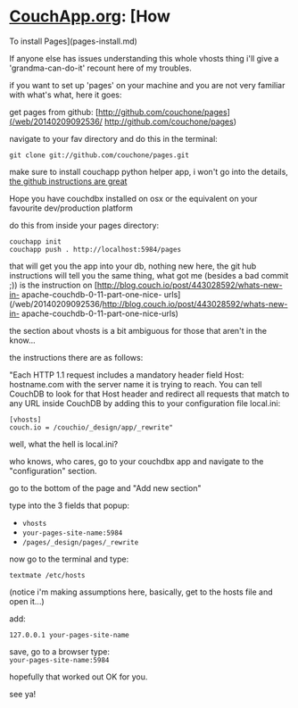 # **[CouchApp.org](index.md):** [How
To install Pages](pages-install.md)

If anyone else has issues understanding this whole vhosts thing i'll give a
'grandma-can-do-it' recount here of my troubles.

if you want to set up 'pages' on your machine and you are not very familiar
with what's what, here it goes:

get pages from github: [http://github.com/couchone/pages](/web/20140209092536/
http://github.com/couchone/pages)

navigate to your fav directory and do this in the terminal:

    
    
    git clone git://github.com/couchone/pages.git
    

make sure to install couchapp python helper app, i won't go into the details,
[the github instructions are
great](/web/20140209092536/http://wiki.github.com/couchapp/couchapp/manual-2)

Hope you have couchdbx installed on osx or the equivalent on your favourite
dev/production platform

do this from inside your pages directory:

    
    
    couchapp init  
    couchapp push . http://localhost:5984/pages
    

that will get you the app into your db, nothing new here, the git hub
instructions will tell you the same thing, what got me (besides a bad commit
;)) is the instruction on [http://blog.couch.io/post/443028592/whats-new-in-
apache-couchdb-0-11-part-one-nice-
urls](/web/20140209092536/http://blog.couch.io/post/443028592/whats-new-in-
apache-couchdb-0-11-part-one-nice-urls)

the section about vhosts is a bit ambiguous for those that aren't in the
know...

the instructions there are as follows:

"Each HTTP 1.1 request includes a mandatory header field Host: hostname.com
with the server name it is trying to reach. You can tell CouchDB to look for
that Host header and redirect all requests that match to any URL inside
CouchDB by adding this to your configuration file local.ini:

    
    
    [vhosts]  
    couch.io = /couchio/_design/app/_rewrite"
    

well, what the hell is local.ini?

who knows, who cares, go to your couchdbx app and navigate to the
"configuration" section.

go to the bottom of the page and "Add new section"

type into the 3 fields that popup:

  * `vhosts`
  * `your-pages-site-name:5984`
  * `/pages/_design/pages/_rewrite`

now go to the terminal and type:

    
    
    textmate /etc/hosts 
    

(notice i'm making assumptions here, basically, get to the hosts file and open
it...)

add:

    
    
    127.0.0.1 your-pages-site-name
    

save, go to a browser type:  
`your-pages-site-name:5984`

hopefully that worked out OK for you.

see ya!

